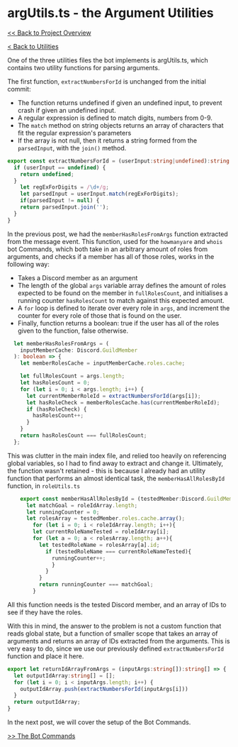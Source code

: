 # argUtils.ts - the Argument Utilities

[<< Back to Project Overview](../defenderProject.md)

[< Back to Utilities](../utilities.md)

One of the three utilities files the bot implements is argUtils.ts, which contains two utility functions for parsing arguments.

The first function, `extractNumbersForId` is unchanged from the initial commit:
- The function returns undefined if given an undefined input, to prevent crash if given an undefined input.
- A regular expression is defined to match digits, numbers from 0-9.
- The `match` method on string objects returns an array of characters that fit the regular expression's parameters
- If the array is not null, then it returns a string formed from the `parsedInput`, with the `join()` method.

```typescript
export const extractNumbersForId = (userInput:string|undefined):string|undefined => {
  if (userInput == undefined) {
    return undefined;
  }
    let regExForDigits = /\d+/g;
    let parsedInput = userInput.match(regExForDigits);
    if(parsedInput != null) {
    return parsedInput.join('');
  }
}
```

In the previous post, we had the `memberHasRolesFromArgs` function extracted from the message event. This function, used for the `howmanyare` and `whois` bot Commands, which both take in an arbitrary amount of roles from arguments, and checks if a member has all of those roles, works in the following way:
- Takes a Discord member as an argument
- The length of the global `args` variable array defines the amount of roles expected to be found on the member in `fullRolesCount`, and initialises a running counter `hasRolesCount` to match against this expected amount.
- A `for` loop is defined to iterate over every role in `args`, and increment the counter for every role of those that is found on the user.
- Finally, function returns a boolean: true if the user has all of the roles given to the function, false otherwise.

```typescript
  let memberHasRolesFromArgs = (
    inputMemberCache: Discord.GuildMember
  ): boolean => {
    let memberRolesCache = inputMemberCache.roles.cache;

    let fullRolesCount = args.length;
    let hasRolesCount = 0;
    for (let i = 0; i < args.length; i++) {
      let currentMemberRoleId = extractNumbersForId(args[i]);
      let hasRoleCheck = memberRolesCache.has(currentMemberRoleId);
      if (hasRoleCheck) {
        hasRolesCount++;
      }
    }
    return hasRolesCount === fullRolesCount;
  };
```

This was clutter in the main index file, and relied too heavily on referencing global variables, so I had to find away to extract and change it. Ultimately, the function wasn't retained - this is because I already had an utility function that performs an almost identical task, the `memberHasAllRolesById` function, in `roleUtils.ts`

```typescript
    export const memberHasAllRolesById = (testedMember:Discord.GuildMember, roleIdArray:string[]):boolean => {
      let matchGoal = roleIdArray.length;
      let runningCounter = 0;
      let rolesArray = testedMember.roles.cache.array();
        for (let i = 0; i < roleIdArray.length; i++){
        let currentRoleNameTested = roleIdArray[i];
        for (let a = 0; a < rolesArray.length; a++){
          let testedRoleName = rolesArray[a].id;
            if (testedRoleName === currentRoleNameTested){
              runningCounter++;
              }
            }
          }
          return runningCounter === matchGoal;
        }
```
All this function needs is the tested Discord member, and an array of IDs to see if they have the roles.

With this in mind, the answer to the problem is not a custom function that reads global state, but a function of smaller scope that takes an array of arguments and returns an array of IDs extracted from the arguments. This is very easy to do, since we use our previously defined `extractNumbersForId` function and place it here.

```typescript
export let returnIdArrayFromArgs = (inputArgs:string[]):string[] => {
  let outputIdArray:string[] = [];
  for (let i = 0; i < inputArgs.length; i++) {
    outputIdArray.push(extractNumbersForId(inputArgs[i]))
  }
  return outputIdArray;
}
```

In the next post, we will cover the setup of the Bot Commands.

[>> The Bot Commands](botCommands.md)
